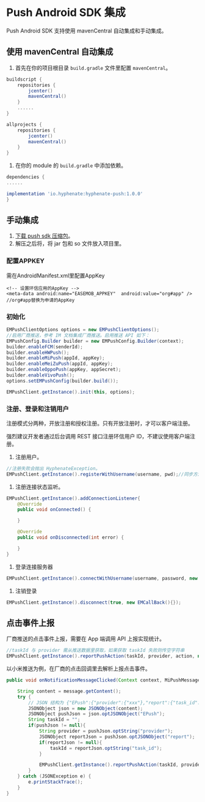 # Push Android SDK 集成

Push Android SDK 支持使用 mavenCentral 自动集成和手动集成。

## 使用 mavenCentral 自动集成

1. 首先在你的项目根目录 `build.gradle` 文件里配置 `mavenCentral`。

```gradle
buildscript {
    repositories {
        jcenter()
        mavenCentral()
    }
    ......
}

allprojects {
    repositories {
        jcenter()
        mavenCentral()
    }
}
```

1. 在你的 module 的 `build.gradle` 中添加依赖。

```gradle
dependencies {
......

implementation 'io.hyphenate:hyphenate-push:1.0.0'
}
```

## 手动集成

1. [下载 push sdk 压缩包](https://download-sdk.oss-cn-beijing.aliyuncs.com/downloads/android-push-sdk-1.0.0.zip)。
2. 解压之后将，将 jar 包和 so 文件放入项目里。

### 配置APPKEY

需在AndroidManifest.xml里配置AppKey

```
<!-- 设置环信应用的AppKey -->
<meta-data android:name="EASEMOB_APPKEY"  android:value="org#app" /> //org#app替换为申请的AppKey
```

### 初始化

```Java
EMPushClientOptions options = new EMPushClientOptions();
//启用厂商推送，参考 IM 文档集成厂商推送。启用推送 API 如下：
EMPushConfig.Builder builder = new EMPushConfig.Builder(context);
builder.enableFCM(senderId);
builder.enableHWPush();
builder.enableMiPush(appId, appKey);
builder.enableMeiZuPush(appId, appKey);
builder.enableOppoPush(appKey, appSecret);
builder.enableVivoPush();
options.setEMPushConfig(builder.build());

EMPushClient.getInstance().init(this, options);
```

### 注册、登录和注销用户

注册模式分两种，开放注册和授权注册。只有开放注册时，才可以客户端注册。

强烈建议开发者通过后台调用 REST 接口注册环信用户 ID，不建议使用客户端注册。

1. 注册用户。

```Java
//注册失败会抛出 HyphenateException。
EMPushClient.getInstance().registerWithUsername(username, pwd);//同步方法，需在子线程里执行
```

1. 注册连接状态监听。

```Java
EMPushClient.getInstance().addConnectionListener{
    @Override
    public void onConnected() {

    }

    @Override
    public void onDisconnected(int error) {

    }
}
```

1. 登录连接服务器

```Java
EMPushClient.getInstance().connectWithUsername(username, password, new EMCallBack(){});
```

1. 注销登录

```Java
EMPushClient.getInstance().disconnect(true, new EMCallBack(){});
```

## 点击事件上报

厂商推送的点击事件上报，需要在 App 端调用 API 上报实现统计。

```Java
//taskId 与 provider 需从推送数据里获取，如果获取 taskId 失败则传空字符串
EMPushClient.getInstance().reportPushAction(taskId, provider, action, new EMCallBack(){});
```

以小米推送为例，在厂商的点击回调里去解析上报点击事件。

```Java
public void onNotificationMessageClicked(Context context, MiPushMessage message) {

    String content = message.getContent();
    try {
    	// JSON 结构为 {"EPush":{"provider":{"xxx"},"report":{"task_id":"xxx"}}}
        JSONObject json = new JSONObject(content);
        JSONObject pushJson = json.optJSONObject("EPush");
        String taskId = "";
        if(pushJson != null){
            String provider = pushJson.optString("provider");
            JSONObject reportJson = pushJson.optJSONObject("report");
            if(reportJson != null){
                taskId = reportJson.optString("task_id");
            }

            EMPushClient.getInstance().reportPushAction(taskId, provider, EMPushManager.EMPushAction.CLICK, new EMCallBack() {});
        }
    } catch (JSONException e) {
        e.printStackTrace();
    }
}
```